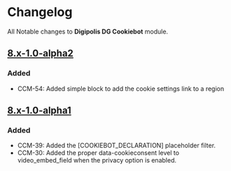 # Changelog

All Notable changes to **Digipolis DG Cookiebot** module.

## [8.x-1.0-alpha2]

### Added

* CCM-54: Added simple block to add the cookie settings link to a region

## [8.x-1.0-alpha1]

### Added

* CCM-39: Added the [COOKIEBOT_DECLARATION] placeholder filter.
* CCM-30: Added the proper data-cookieconsent level to video_embed_field when
  the privacy option is enabled.

[8.x-1.0-alpha2]: https://github.com/digipolisgent/drupal_module_dg-cookiebot/compare/8.x-1.0-alpha1...8.x-1.0-alpha2
[8.x-1.0-alpha1]: https://github.com/digipolisgent/drupal_module_dg-cookiebot/releases/tag/8.x-1.0-alpha1
[Unreleased]: https://github.com/digipolisgent/drupal_module_dg-cookiebot/compare/8.x-1.x...8.x-1.x-dev
